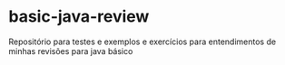 # basic-java-review
Repositório para testes e exemplos e exercícios para entendimentos de minhas revisões para java básico
